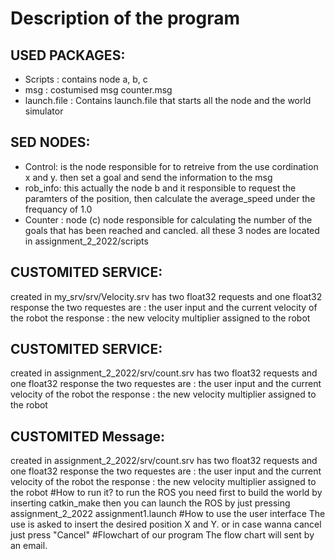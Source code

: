 # Description of the program

## USED PACKAGES:
- Scripts : contains node a, b, c
- msg : costumised msg counter.msg 
- launch.file : Contains launch.file that starts all the node and the world simulator

## SED NODES:
- Control: is the node responsible for to retreive from the use cordination x and y. then set a goal and send the information to the msg
- rob_info: this actually the node b and it responsible to request the paramters of the position, then calculate the average_speed under the frequancy of 1.0
- Counter : node (c) node responsible for calculating the number of the goals that has been reached and cancled.
all these 3 nodes are located in assignment_2_2022/scripts
## CUSTOMITED SERVICE: 
created in my_srv/srv/Velocity.srv has two float32 requests and one float32 response the two requestes are : the user input and the current velocity of the robot the response : the new velocity multiplier assigned to the robot
## CUSTOMITED SERVICE: 
created in assignment_2_2022/srv/count.srv has two float32 requests and one float32 response the two requestes are : the user input and the current velocity of the robot the response : the new velocity multiplier assigned to the robot
## CUSTOMITED Message: 
created in assignment_2_2022/srv/count.srv has two float32 requests and one float32 response the two requestes are : the user input and the current velocity of the robot the response : the new velocity multiplier assigned to the robot
#How to run it?
to run the ROS you need first to build the world by inserting catkin_make then you can launch the ROS by just pressing assignment_2_2022 assignment1.launch
#How to use the user interface
The use is asked to insert the desired position X and Y. or in case wanna cancel just press "Cancel"
#Flowchart of our program
The flow chart will sent by an email.

